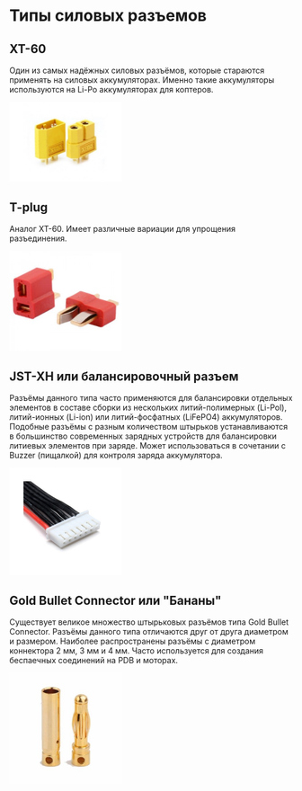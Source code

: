 # Типы силовых разъемов

## XT-60

Один из самых надёжных силовых разъёмов, которые стараются применять на силовых аккумуляторах. Именно такие аккумуляторы используются на Li-Po аккумуляторах для коптеров.

<img src="../assets/xt60.jpg" alt="XT-60" width=200 class="center">

## T-plug

Аналог XT-60. Имеет различные вариации для упрощения разъединения.

<img src="../assets/t-plug.jpg" alt="T-plug" width=200 class="center">

## JST-XH или балансировочный разъем

Разъёмы данного типа часто применяются для балансировки отдельных элементов в составе сборки из нескольких литий-полимерных (Li-Pol), литий-ионных (Li-ion) или литий-фосфатных (LiFePO4) аккумуляторов.
Подобные разъёмы с разным количеством штырьков устанавливаются в большинство современных зарядных устройств для балансировки литиевых элементов при заряде.
Может использоваться в сочетании с Buzzer (пищалкой) для контроля заряда аккумулятора.

<img src="../assets/balance.jpg" alt="JST-XH" width=200 class="center">

## Gold Bullet Connector или "Бананы"

Существует великое множество штырьковых разъёмов типа Gold Bullet Connector. Разъёмы данного типа отличаются друг от друга диаметром и размером. Наиболее распространены разъёмы с диаметром коннектора 2 мм, 3 мм и 4 мм.
Часто используется для создания беспаечных соединений на PDB и моторах.

<img src="../assets/banana.jpg" alt="Banana" width=200 class="center">
